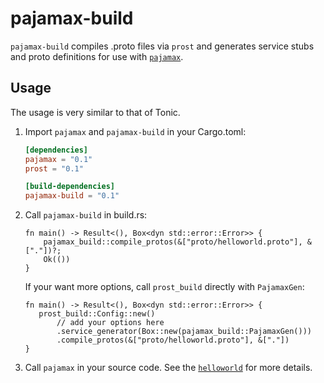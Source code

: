 # pajamax-build

`pajamax-build` compiles .proto files via `prost` and generates service
stubs and proto definitions for use with [`pajamax`](https://docs.rs/pajamax).

## Usage

The usage is very similar to that of Tonic.

1. Import `pajamax` and `pajamax-build` in your Cargo.toml:

   ```toml
   [dependencies]
   pajamax = "0.1"
   prost = "0.1"

   [build-dependencies]
   pajamax-build = "0.1"
   ```

2. Call `pajamax-build` in build.rs:

   ```rust,ignore
   fn main() -> Result<(), Box<dyn std::error::Error>> {
       pajamax_build::compile_protos(&["proto/helloworld.proto"], &["."])?;
       Ok(())
   }
   ```

   If your want more options, call `prost_build` directly with `PajamaxGen`:

   ```rust,ignore
   fn main() -> Result<(), Box<dyn std::error::Error>> {
      prost_build::Config::new()
          // add your options here
          .service_generator(Box::new(pajamax_build::PajamaxGen()))
          .compile_protos(&["proto/helloworld.proto"], &["."])
   }
   ```

3. Call `pajamax` in your source code. See the
   [`helloworld`](https://github.com/WuBingzheng/pajamax/tree/main/examples/src/helloworld.rs)
   for more details.
